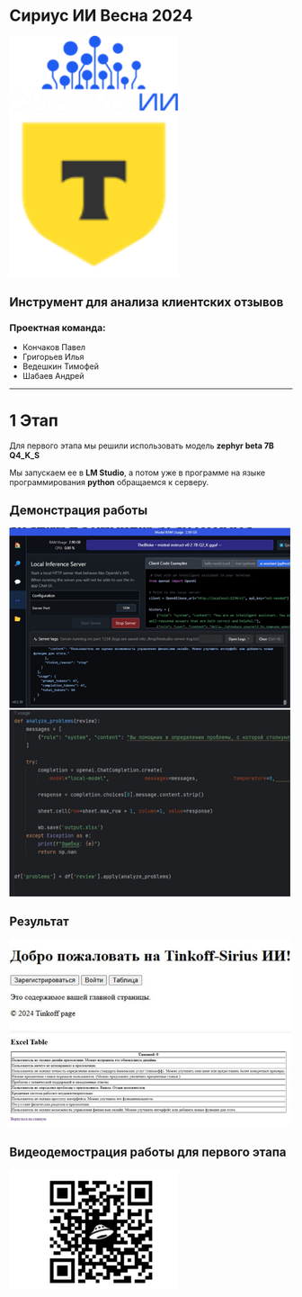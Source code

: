 # **Сириус ИИ** Весна 2024

<p float="left">
  <img src="https://github.com/z1nex-1/Sirius_AI/blob/main/img/logo1.png" width="300" />
  <img src="https://github.com/z1nex-1/Sirius_AI/blob/main/img/logo2.png" width="300" />
</p>

## Инструмент для анализа клиентских отзывов

### Проектная команда:

- Кончаков Павел
- Григорьев Илья
- Ведешкин Тимофей
- Шабаев Андрей

________

# 1 Этап

Для первого этапа мы решили использовать модель **zephyr beta 7B Q4_K_S**

Мы запускаем ее в **LM Studio**, а потом уже в программе на языке программирования **python** обращаемся к серверу.

## Демонстрация работы

<p float="left">
  <img src="https://github.com/z1nex-1/Sirius_AI/blob/main/img/im4.png" width="500" />
  <img src="https://github.com/z1nex-1/Sirius_AI/blob/main/img/img5.png" width="500" />
</p>

## Результат

<p float="left">
  <img src="https://github.com/z1nex-1/Sirius_AI/blob/main/img/img6.png" width="500" />
  <img src="https://github.com/z1nex-1/Sirius_AI/blob/main/img/img7.png" width="500" />
</p>

## Видеодемострация работы для первого этапа

<p float="left">
  <img src="https://github.com/z1nex-1/Sirius_AI/blob/main/img/qr.png" width="300" />
</p>
